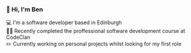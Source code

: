 ### 👋 Hi, I'm Ben
:computer: I'm a software developer based in Edinburgh <br/>
:man_student:	Recently completed the proffessional software development course at CodeClan <br/>
:pencil2:	Currently working on personal projects whilst looking for my first role

<!--
**benbeardyman/benbeardyman** is a ✨ _special_ ✨ repository because its `README.md` (this file) appears on your GitHub profile.

Here are some ideas to get you started:

- 🔭 I’m currently working on ...
- 🌱 I’m currently learning ...
- 👯 I’m looking to collaborate on ...
- 🤔 I’m looking for help with ...
- 💬 Ask me about ...
- 📫 How to reach me: ...
- 😄 Pronouns: ...
- ⚡ Fun fact: ...
-->
